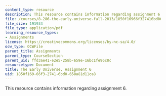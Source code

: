 ```yaml
---
content_type: resource
description: This resource contains information regarding assignment 6.
file: /courses/8-286-the-early-universe-fall-2013/1850f16966f327416bd0658a81d11ca8_MIT8_286F13_ps6.pdf
file_size: 191934
file_type: application/pdf
learning_resource_types:
- Assignments
license: https://creativecommons.org/licenses/by-nc-sa/4.0/
ocw_type: OCWFile
parent_title: Assignments
parent_type: CourseSection
parent_uid: ffd3ae41-e2e5-258b-659e-16bc1fe96c0c
resourcetype: Document
title: The Early Universe, Assignment 6
uid: 1850f169-66f3-2741-6bd0-658a81d11ca8
---
```

This resource contains information regarding assignment 6.